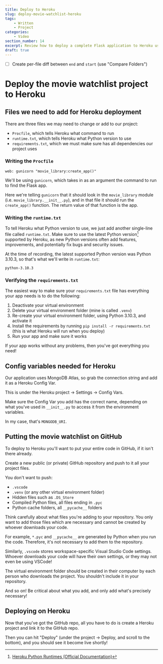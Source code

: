 ```yaml
---
title: Deploy to Heroku
slug: deploy-movie-watchlist-heroku
tags:
    - Written
    - Project
categories:
    - Video
section_number: 14
excerpt: Review how to deploy a complete Flask application to Heroku using GitHub and MongoDB Atlas.
draft: true
---
```



- [ ] Create per-file diff between `end` and `start` (use "Compare Folders")


# Deploy the movie watchlist project to Heroku

## Files we need to add for Heroku deployment

There are three files we may need to change or add to our project:

- `Procfile`, which tells Heroku what command to run
- `runtime.txt`, which tells Heroku what Python version to use
- `requirements.txt`, which we must make sure has all dependencies our project uses

### Writing the `Procfile`

```
web: gunicorn "movie_library:create_app()"
```

We'll be using `gunicorn`, which takes in as an argument the command to run to find the Flask app.

Here we're telling `gunicorn` that it should look in the `movie_library` module (i.e. `movie_library.__init__.py`), and in that file it should run the `create_app()` function. The return value of that function is the app.

### Writing the `runtime.txt`

To tell Heroku what Python version to use, we just add another single-line file called `runtime.txt`. Make sure to use the latest Python version[^supported_python_runtimes] supported by Heroku, as new Python versions often add features, improvements, and potentially fix bugs and security issues.

At the time of recording, the latest supported Python version was Python 3.10.3, so that's what we'll write in `runtime.txt`:

```
python-3.10.3
```

### Verifying the `requirements.txt`

The easiest way to make sure your `requirements.txt` file has everything your app needs is to do the following:

1. Deactivate your virtual environment
2. Delete your virtual environment folder (mine is called `.venv`)
3. Re-create your virtual environment folder, using Python 3.10.3, and activate it
4. Install the requirements by running `pip install -r requirements.txt` (this is what Heroku will run when you deploy)
5. Run your app and make sure it works

If your app works without any problems, then you've got everything you need!

## Config variables needed for Heroku

Our application uses MongoDB Atlas, so grab the connection string and add it as a Heroku Config Var.

This is under the Heroku project -> Settings -> Config Vars.

Make sure the Config Var you add has the correct name, depending on what you've used in `__init__.py` to access it from the environment variables.

In my case, that's `MONGODB_URI`.

## Putting the movie watchlist on GitHub

To deploy to Heroku you'll want to put your entire code in GitHub, if it isn't there already.

Create a new public (or private) GitHub repository and push to it all your project files.

You don't want to push:

- `.vscode`
- `.venv` (or any other virtual environment folder)
- Hidden files such as `.DS_Store`
- Compiled Python files, all files ending in `.pyc`
- Python cache folders, all `__pycache__` folders

Think carefully about what files you're adding to your repository. You only want to add those files which are necessary and cannot be created by whoever downloads your code.

For example, `*.pyc` and `__pycache__` are generated by Python when you run the code. Therefore, it's not necessary to add them to the repository.

Similarly, `.vscode` stores workspace-specific Visual Studio Code settings. Whoever downloads your code will have their own settings, or they may not even be using VSCode!

The virtual environment folder should be created in their computer by each person who downloads the project. You shouldn't include it in your repository.

And so on! Be critical about what you add, and only add what's precisely necessary!

## Deploying on Heroku

Now that you've got the GitHub repo, all you have to do is create a Heroku project and link it to the GitHub repo.

Then you can hit "Deploy" (under the project -> Deploy, and scroll to the bottom), and you should see it become live shortly!

[^supported_python_runtimes]: [Heroku Python Runtimes (Official Documentation)](https://devcenter.heroku.com/articles/python-support#supported-runtimes)